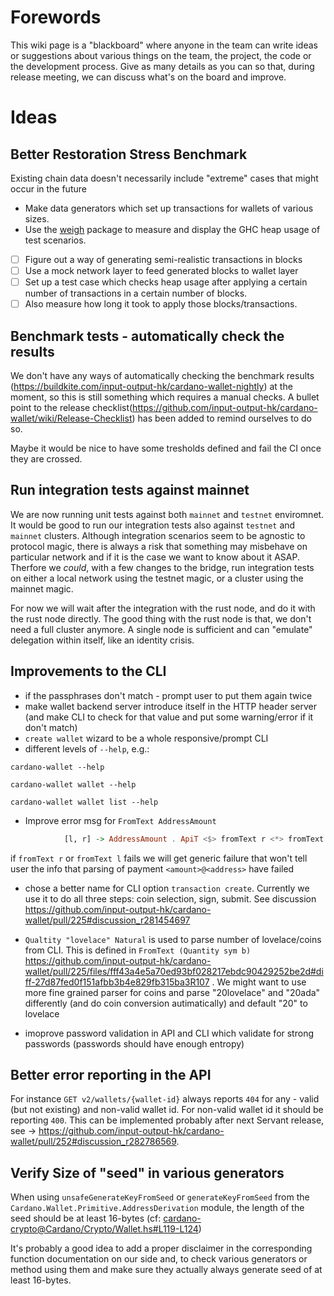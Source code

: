 # Forewords

This wiki page is a "blackboard" where anyone in the team can write ideas or suggestions about various things on the team, the project, the code or the development process. Give as many details as you can so that, during release meeting, we can discuss what's on the board and improve. 

# Ideas

## Better Restoration Stress Benchmark

Existing chain data doesn't necessarily include "extreme" cases that might occur in the future

* Make data generators which set up transactions for wallets of various sizes.
* Use the [weigh](https://www.fpcomplete.com/blog/2016/05/weigh-package) package to measure and display the GHC heap usage of test scenarios.

- [ ] Figure out a way of generating semi-realistic transactions in blocks
- [ ] Use a mock network layer to feed generated blocks to wallet layer
- [ ] Set up a test case which checks heap usage after applying a certain number of transactions in a certain number of blocks.
- [ ] Also measure how long it took to apply those blocks/transactions.

## Benchmark tests - automatically check the results

We don't have any ways of automatically checking the benchmark results (https://buildkite.com/input-output-hk/cardano-wallet-nightly) at the moment, so this is still something which requires a manual checks. A bullet point to the release checklist(https://github.com/input-output-hk/cardano-wallet/wiki/Release-Checklist) has been added to remind ourselves to do so.

Maybe it would be nice to have some tresholds defined and fail the CI once they are crossed. 

## Run integration tests against mainnet

We are now running unit tests against both `mainnet` and `testnet` enviromnet. It would be good to run our integration tests also against `testnet` and `mainnet` clusters. Although integration scenarios seem to be agnostic to protocol magic, there is always a risk that something may misbehave on particular network and if it is the case we want to know about it ASAP. Therfore we _could_, with a few changes to the bridge, run integration tests on either a local network using the testnet magic, or a cluster using the mainnet magic.

For now we will wait after the integration with the rust node, and do it with the rust node directly.
The good thing with the rust node is that, we don't need a full cluster anymore. A single node is sufficient and can "emulate" delegation within itself, like an identity crisis.

## Improvements to the CLI

 - if the passphrases don't match - prompt user to put them again twice
 - make wallet backend server introduce itself in the HTTP header server (and make CLI to check for that value and put some warning/error if it don't match)
 - `create wallet` wizard to be a whole responsive/prompt CLI
 - different levels of `--help`, e.g.:

`cardano-wallet --help`

`cardano-wallet wallet --help`

`cardano-wallet wallet list --help`

 - Improve error msg for `FromText AddressAmount`
```haskell
            [l, r] -> AddressAmount . ApiT <$> fromText r <*> fromText l
```
if `fromText r` or `fromText l` fails we will get generic failure that won't tell user the info that parsing of payment `<amount>@<address>` have failed

 - chose a better name for CLI option `transaction create`. Currently we use it to do all three steps: coin selection, sign, submit. See discussion https://github.com/input-output-hk/cardano-wallet/pull/225#discussion_r281454697

 - `Qualtity "lovelace" Natural` is used to parse number of lovelace/coins from CLI. This is defined in `FromText (Quantity sym b)` https://github.com/input-output-hk/cardano-wallet/pull/225/files/fff43a4e5a70ed93bf028217ebdc90429252be2d#diff-27d87fed0f151afbb3b4e829fb315ba3R107 . We might want to use more fine grained parser for coins and parse "20lovelace" and "20ada" differently (and do coin conversion autimatically) and default "20" to lovelace

 - imoprove password validation in API and CLI which validate for strong passwords (passwords should have enough entropy)

## Better error reporting in the API
For instance `GET v2/wallets/{wallet-id}` always reports `404` for any - valid (but not existing) and non-valid wallet id. For non-valid wallet id it should be reporting `400`. This can be implemented probably after next Servant release, see -> https://github.com/input-output-hk/cardano-wallet/pull/252#discussion_r282786569.

## Verify Size of "seed" in various generators

When using `unsafeGenerateKeyFromSeed` or `generateKeyFromSeed` from the `Cardano.Wallet.Primitive.AddressDerivation` module, the length of the seed should be at least 16-bytes (cf: [cardano-crypto@Cardano/Crypto/Wallet.hs#L119-L124](https://github.com/input-output-hk/cardano-crypto/blob/3c5db489c71a4d70ee43f5f9b979fcde3c797f2a/src/Cardano/Crypto/Wallet.hs#L119-L124))

It's probably a good idea to add a proper disclaimer in the corresponding function documentation on our side and, to check various generators or method using them and make sure they actually always generate seed of at least 16-bytes.